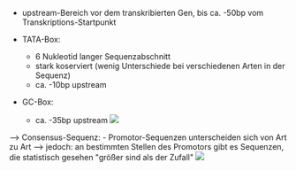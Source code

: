 - upstream-Bereich vor dem transkribierten Gen, bis ca. -50bp vom Transkriptions-Startpunkt 

- TATA-Box: 
	- 6 Nukleotid langer Sequenzabschnitt
	- stark koserviert (wenig Unterschiede bei verschiedenen Arten in der Sequenz)
	- ca. -10bp upstream 

- GC-Box:
	- ca. -35bp upstream 
![](Pasted%20image%2020231218104126.png)

--> Consensus-Sequenz: 
	- Promotor-Sequenzen unterscheiden sich von Art zu Art 
	--> jedoch: an bestimmten Stellen des Promotors gibt es Sequenzen, die statistisch gesehen "größer sind als der Zufall"
![](Pasted%20image%2020231218104328.png)
